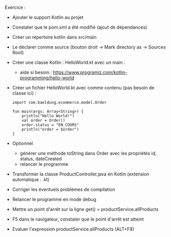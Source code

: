 
Exercice :

- Ajouter le support Kotlin au projet
- Constater que le pom.xml a été modifié (ajout de dépendances)
- Créer un répertoire kotlin dans src/main
- Le déclarer comme source (bouton droit -> Mark directory as -> Sources Root)

- Créer une classe Kotlin : HelloWorld.kt avec un main :
  - aide si besoin : https://www.programiz.com/kotlin-programming/hello-world

- Créer un fichier HelloWorld.kt avec comme contenu (pas besoin de classe ici) :

      import com.baeldung.ecommerce.model.Order

      fun main(args: Array<String>) {
          println("Hello World!")
          val order = Order()
          order.status = "EN_COURS"
          println("order = $order")
      }

- Optionnel
  - générer une méthode toString dans Order avec les propriétés id, status, dateCreated
  - relancer le programme 


- Transformer la classe ProductController.java en Kotlin (extension automatique : .kt)
- Corriger les éventuels problèmes de compilation
- Relancer le programme en mode debug
- Mettre un point d'arrêt sur la ligne get() = productService.allProducts
- F5 dans le navigateur, constater que le point d'arrêt est atteint
- Evaluer l'expression productService.allProducts (ALT+F8)
